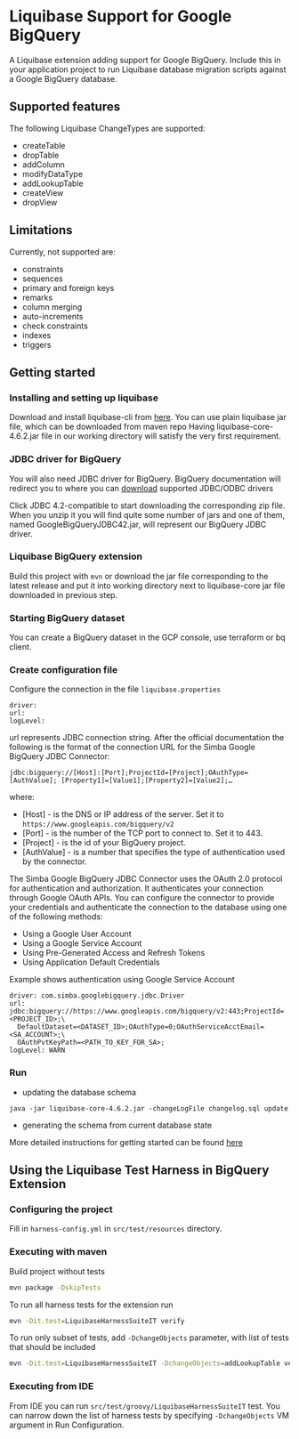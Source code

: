 # Liquibase Support for Google BigQuery

A Liquibase extension adding support for Google BigQuery.
Include this in your application project to run Liquibase database migration scripts
against a Google BigQuery database.

## Supported features

The following Liquibase ChangeTypes are supported:

- createTable
- dropTable
- addColumn
- modifyDataType
- addLookupTable
- createView
- dropView

## Limitations

Currently, not supported are:

- constraints
- sequences
- primary and foreign keys
- remarks
- column merging
- auto-increments
- check constraints
- indexes
- triggers

## Getting started

### Installing and setting up liquibase

Download and install liquibase-cli from
[here](https://www.liquibase.org/download).
You can use plain liquibase jar file, which can be downloaded from maven repo
Having liquibase-core-4.6.2.jar file in our working directory
will satisfy the very first requirement.

### JDBC driver for BigQuery

You will also need JDBC driver for BigQuery.
BigQuery documentation will redirect you to where you can
[download](https://cloud.google.com/bigquery/docs/reference/odbc-jdbc-drivers)
supported JDBC/ODBC drivers

Click JDBC 4.2-compatible to start downloading the corresponding zip file.
When you unzip it you will find quite some number of jars and one of them,
named GoogleBigQueryJDBC42.jar,
will represent our BigQuery JDBC driver.

### Liquibase BigQuery extension

Build this project with `mvn` or download the jar file
corresponding to the latest release and put it
into working directory next to liquibase-core jar file
downloaded in previous step.

### Starting BigQuery dataset

You can create a BigQuery dataset in the GCP console, use terraform or bq client.

### Create configuration file

Configure the connection in the file `liquibase.properties`

```properties
driver:
url:
logLevel:
```

url represents JDBC connection string.
After the official documentation the following is the format of the
connection URL for the Simba Google BigQuery JDBC Connector:

`jdbc:bigquery://[Host]:[Port];ProjectId=[Project];OAuthType= [AuthValue];
[Property1]=[Value1];[Property2]=[Value2];…`

where:

- [Host] - is the DNS or IP address of the server.
Set it to `https://www.googleapis.com/bigquery/v2`
- [Port] - is the number of the TCP port to connect to. Set it to 443.
- [Project] - is the id of your BigQuery project.
- [AuthValue] - is a number that specifies the type of authentication
used by the connector.

The Simba Google BigQuery JDBC Connector uses the OAuth 2.0 protocol
for authentication and authorization.
It authenticates your connection through Google OAuth APIs.
You can configure the connector to provide your credentials
and authenticate the connection to the database using one of the
following methods:

- Using a Google User Account
- Using a Google Service Account
- Using Pre-Generated Access and Refresh Tokens
- Using Application Default Credentials

Example shows authentication using Google Service Account

```properties
driver: com.simba.googlebigquery.jdbc.Driver
url: jdbc:bigquery://https://www.googleapis.com/bigquery/v2:443;ProjectId=<PROJECT_ID>;\
  DefaultDataset=<DATASET_ID>;OAuthType=0;OAuthServiceAcctEmail=<SA_ACCOUNT>;\
  OAuthPvtKeyPath=<PATH_TO_KEY_FOR_SA>;
logLevel: WARN
```

### Run

- updating the database schema

```shell
java -jar liquibase-core-4.6.2.jar -changeLogFile changelog.sql update
```

- generating the schema from current database state

More detailed instructions for getting started can be found
[here](https://medium.com/google-cloud/version-control-of-bigquery-schema-changes-with-liquibase-ddc7092d6d1d)

## Using the Liquibase Test Harness in BigQuery Extension

### Configuring the project

Fill in `harness-config.yml` in `src/test/resources` directory.

### Executing with maven

Build project without tests

```sh
mvn package -DskipTests
```

To run all harness tests for the extension run

```sh
mvn -Dit.test=LiquibaseHarnessSuiteIT verify
```

To run only subset of tests, add `-DchangeObjects` parameter,
with list of tests that should be included

```sh
mvn -Dit.test=LiquibaseHarnessSuiteIT -DchangeObjects=addLookupTable verify
 ```

### Executing from IDE

From IDE you can run `src/test/groovy/LiquibaseHarnessSuiteIT` test.
You can narrow down the list of harness tests by specifying `-DchangeObjects`
VM argument in Run Configuration.
